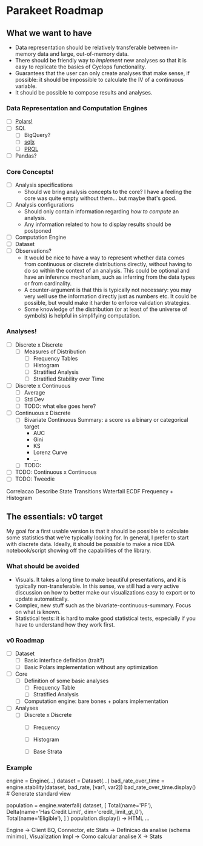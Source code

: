 # Parakeet Roadmap

## What we want to have

- Data representation should be relatively transferable between in-memory data and large, out-of-memory data.
- There should be friendly way to *implement* new analyses so that it is easy to replicate the basics of Cyclops functionality.
- Guarantees that the user can only create analyses that make sense, if possible: it should be impossible to calculate the IV of a continuous variable.
- It should be possible to compose results and analyses.

### Data Representation and Computation Engines

- [ ] [Polars!](https://www.pola.rs/)
- [ ] SQL
  - [ ] BigQuery?
  - [ ] [sqlx](https://docs.rs/sqlx/latest/sqlx/)
  - [ ] [PRQL](https://prql-lang.org/)
- [ ] Pandas?

### Core Concepts!

- [ ] Analysis specifications
  - Should we bring analysis concepts to the core? I have a feeling the core was quite empty without them... but maybe that's good.
- [ ] Analysis configurations
  - Should only contain information regarding *how to compute* an analysis.
  - Any information related to how to display results should be postponed
- [ ] Computation Engine
- [ ] Dataset
- [ ] Observations?
  - It would be nice to have a way to represent whether data comes from continuous or discrete distributions directly, without having to do so within the context of an analysis. This could be optional and have an inference mechanism, such as inferring from the data types or from cardinality.
  - A counter-argument is that this is typically not necessary: you may very well use the information directly just as numbers etc. It could be possible, but would make it harder to enforce validation strategies.
  - Some knowledge of the distribution (or at least of the universe of symbols) is helpful in simplifying computation. 

### Analyses!

- [ ] Discrete x Discrete
  - [ ] Measures of Distribution
    - [ ] Frequency Tables
    - [ ] Histogram
    - [ ] Stratified Analysis
    - [ ] Stratified Stability over Time
- [ ] Discrete x Continuous
  - [ ] Average
  - [ ] Std Dev
  - [ ] TODO: what else goes here?
- [ ] Continuous x Discrete
  - [ ] Bivariate Continuous Summary: a score vs a binary or categorical target
    - AUC
    - Gini
    - KS
    - Lorenz Curve
    - ...
  - [ ] TODO: 
- [ ] TODO: Continuous x Continuous
- [ ] TODO: Tweedie

Correlacao
Describe
State Transitions
Waterfall
ECDF
Frequency + Histogram

## The essentials: v0 target

My goal for a first usable version is that it should be possible to calculate some statistics that we're typically looking for.
In general, I prefer to start with discrete data.
Ideally, it should be possible to make a nice EDA notebook/script showing off the capabilities of the library. 

### What should be avoided

- Visuals. It takes a long time to make beautiful presentations, and it is typically non-transferable. In this sense, we still had a very active discussion on how to better make our visualizations easy to export or to update automatically.
- Complex, new stuff such as the bivariate-continuous-summary. Focus on what is known. 
- Statistical tests: it is hard to make good statistical tests, especially if you have to understand how they work first.

### v0 Roadmap

- [ ] Dataset
  - [ ] Basic interface definition (trait?)
  - [ ] Basic Polars implementation without any optimization
- [ ] Core
  - [ ] Definition of some basic analyses
    - [ ] Frequency Table
    - [ ] Stratified Analysis
  - [ ] Computation engine: bare bones + polars implementation
- [ ] Analyses
  - [ ] Discrete x Discrete
    - [ ] Frequency
    - [ ] Histogram
    - [ ] Base Strata


### Example

engine = <Backend>Engine(...)
dataset = <Backend>Dataset(...)
bad_rate_over_time = engine.stability(dataset, bad_rate, [var1, var2])
bad_rate_over_time.display() # Generate standard view

population = engine.waterfall(
    dataset,
    [
        Total(name='PF'),
        Delta(name='Has Credit Limit', dim='credit_limit_gt_0'),
        Total(name='Eligible'),
    ]
)
population.display() -> HTML
...

Engine -> Client BQ, Connector, etc
Stats -> Definicao da analise (schema minimo), Visualization
Impl -> Como calcular analise X -> Stats
